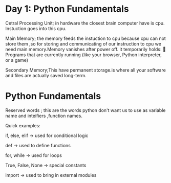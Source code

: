 # Day 1: Python Fundamentals
Cetral Processing Unit; in hardware the closest brain computer have is cpu. Instuction goes into this cpu.

Main Memory; the memory feeds the instuction to cpu because cpu can not store them ,so for storing and communicating of our instruction to cpu we need main memory.Memory vanishes after power off.
it temporarily holds:
🔄 Programs that are currently running (like your browser, Python interpreter, or a game)

 Secondary Memory;This have permanent storage.is where all your software and files are actually saved long-term.

#  Python Fundamentals

Reserved words ; this are the words python don't want us to use as variable name and inteifiers ,function names.

Quick examples:

if, else, elif → used for conditional logic

def → used to define functions

for, while → used for loops

True, False, None → special constants

import → used to bring in external modules